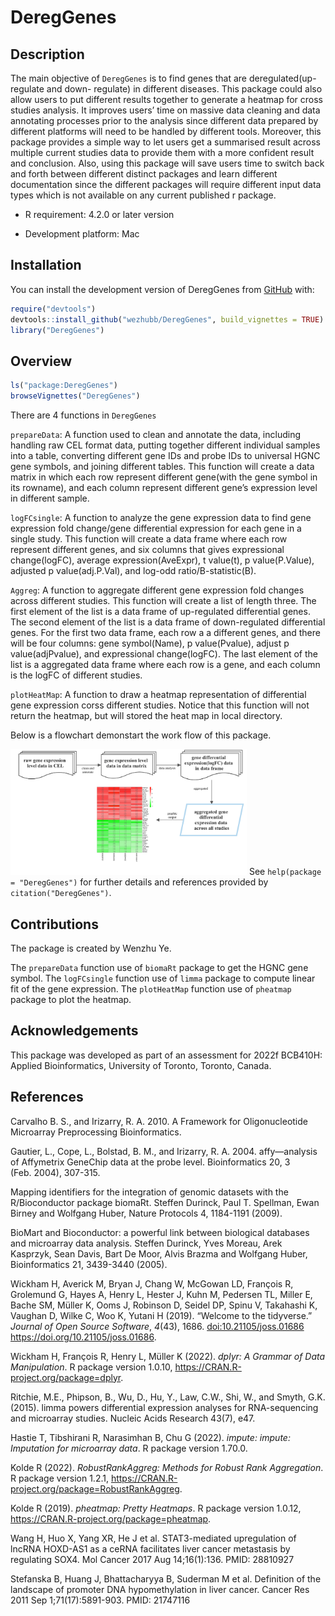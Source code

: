 
<!-- README.md is generated from README.Rmd. Please edit that file -->

# DeregGenes

<!-- badges: start -->
<!-- badges: end -->

## Description

The main objective of `DeregGenes` is to find genes that are
deregulated(up-regulate and down- regulate) in different diseases. This
package could also allow users to put different results together to
generate a heatmap for cross studies analysis. It improves users’ time
on massive data cleaning and data annotating processes prior to the
analysis since different data prepared by different platforms will need
to be handled by different tools. Moreover, this package provides a
simple way to let users get a summarised result across multiple current
studies data to provide them with a more confident result and
conclusion. Also, using this package will save users time to switch back
and forth between different distinct packages and learn different
documentation since the different packages will require different input
data types which is not available on any current published r package.

-   R requirement: 4.2.0 or later version

-   Development platform: Mac

## Installation

You can install the development version of DeregGenes from
[GitHub](https://github.com/) with:

``` r
require("devtools")
devtools::install_github("wezhubb/DeregGenes", build_vignettes = TRUE)
library("DeregGenes")
```

## Overview

``` r
ls("package:DeregGenes")
browseVignettes("DeregGenes")
```

There are 4 functions in `DeregGenes`

`prepareData`: A function used to clean and annotate the data, including
handling raw CEL format data, putting together different individual
samples into a table, converting different gene IDs and probe IDs to
universal HGNC gene symbols, and joining different tables. This function
will create a data matrix in which each row represent different
gene(with the gene symbol in its rowname), and each column represent
different gene’s expression level in different sample.

`logFCsingle`: A function to analyze the gene expression data to find
gene expression fold change/gene differential expression for each gene
in a single study. This function will create a data frame where each row
represent different genes, and six columns that gives expressional
change(logFC), average expression(AveExpr), t value(t), p
value(P.Value), adjusted p value(adj.P.Val), and log-odd
ratio/B-statistic(B).

`Aggreg`: A function to aggregate different gene expression fold changes
across different studies. This function will create a list of length
three. The first element of the list is a data frame of up-regulated
differential genes. The second element of the list is a data frame of
down-regulated differential genes. For the first two data frame, each
row a a different genes, and there will be four columns: gene
symbol(Name), p value(Pvalue), adjust p value(adjPvalue), and
expressional change(logFC). The last element of the list is a aggregated
data frame where each row is a gene, and each column is the logFC of
different studies.

`plotHeatMap`: A function to draw a heatmap representation of
differential gene expression corss different studies. Notice that this
function will not return the heatmap, but will stored the heat map in
local directory.

Below is a flowchart demonstart the work flow of this package.

<img src="./inst/extdata/flowchart.jpeg" style="width:75.0%" /> See
`help(package = "DeregGenes")` for further details and references
provided by `citation("DeregGenes")`.

## Contributions

The package is created by Wenzhu Ye.

The `prepareData` function use of `biomaRt` package to get the HGNC gene
symbol. The `logFCsingle` function use of `limma` package to compute
linear fit of the gene expression. The `plotHeatMap` function use of
`pheatmap` package to plot the heatmap.

## Acknowledgements

This package was developed as part of an assessment for 2022f BCB410H:
Applied Bioinformatics, University of Toronto, Toronto, Canada.

## References

Carvalho B. S., and Irizarry, R. A. 2010. A Framework for
Oligonucleotide Microarray Preprocessing Bioinformatics.

Gautier, L., Cope, L., Bolstad, B. M., and Irizarry, R. A. 2004.
affy—analysis of Affymetrix GeneChip data at the probe level.
Bioinformatics 20, 3 (Feb. 2004), 307-315.

Mapping identifiers for the integration of genomic datasets with the
R/Bioconductor package biomaRt. Steffen Durinck, Paul T. Spellman, Ewan
Birney and Wolfgang Huber, Nature Protocols 4, 1184-1191 (2009).

BioMart and Bioconductor: a powerful link between biological databases
and microarray data analysis. Steffen Durinck, Yves Moreau, Arek
Kasprzyk, Sean Davis, Bart De Moor, Alvis Brazma and Wolfgang Huber,
Bioinformatics 21, 3439-3440 (2005).

Wickham H, Averick M, Bryan J, Chang W, McGowan LD, François R,
Grolemund G, Hayes A, Henry L, Hester J, Kuhn M, Pedersen TL, Miller E,
Bache SM, Müller K, Ooms J, Robinson D, Seidel DP, Spinu V, Takahashi K,
Vaughan D, Wilke C, Woo K, Yutani H (2019). “Welcome to the tidyverse.”
*Journal of Open Source Software*, *4*(43), 1686.
<doi:10.21105/joss.01686> <https://doi.org/10.21105/joss.01686>.

Wickham H, François R, Henry L, Müller K (2022). *dplyr: A Grammar of
Data Manipulation*. R package version 1.0.10,
<https://CRAN.R-project.org/package=dplyr>.

Ritchie, M.E., Phipson, B., Wu, D., Hu, Y., Law, C.W., Shi, W., and
Smyth, G.K. (2015). limma powers differential expression analyses for
RNA-sequencing and microarray studies. Nucleic Acids Research 43(7),
e47.

Hastie T, Tibshirani R, Narasimhan B, Chu G (2022). *impute: impute:
Imputation for microarray data*. R package version 1.70.0.

Kolde R (2022). *RobustRankAggreg: Methods for Robust Rank Aggregation*.
R package version 1.2.1,
<https://CRAN.R-project.org/package=RobustRankAggreg>.

Kolde R (2019). *pheatmap: Pretty Heatmaps*. R package version 1.0.12,
<https://CRAN.R-project.org/package=pheatmap>.

Wang H, Huo X, Yang XR, He J et al. STAT3-mediated upregulation of
lncRNA HOXD-AS1 as a ceRNA facilitates liver cancer metastasis by
regulating SOX4. Mol Cancer 2017 Aug 14;16(1):136. PMID: 28810927

Stefanska B, Huang J, Bhattacharyya B, Suderman M et al. Definition of
the landscape of promoter DNA hypomethylation in liver cancer. Cancer
Res 2011 Sep 1;71(17):5891-903. PMID: 21747116
